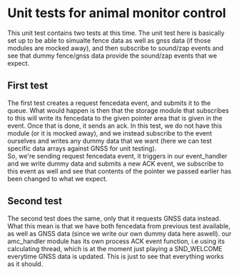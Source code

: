 # Unit tests for animal monitor control
This unit test contains two tests at this time. The unit test here is basically set up to be able to simualte fence data as well as gnss data (if those modules are mocked away), and then subscribe to sound/zap events and see that dummy fence/gnss data provide the sound/zap events that we expect.

## First test
The first test creates a request fencedata event, and submits it to the queue. What would happen is then that the storage module that subscribes to this will write its fencedata to the given pointer area that is given in the event. Once that is done, it sends an ack. In this test, we do not have this module (or it is mocked away), and we instead subscribe to the event ourselves and writes any dummy data that we want (here we can test specific data arrays against GNSS for unit testing). \
So, we're sending request fencedata event, it triggers in our event_handler and we write dummy data and submits a new ACK event, we subscribe to this event as well and see that contents of the pointer we passed earlier has been changed to what we expect.

## Second test
The second test does the same, only that it requests GNSS data instead. What this mean is that we have both fencedata from previous test available, as well as GNSS data (since we write our own dummy data here aswell). our amc_handler module has its own process ACK event function, i.e using its calculating thread, which is at the moment just playing a SND_WELCOME everytime GNSS data is updated. This is just to see that everything works as it should.